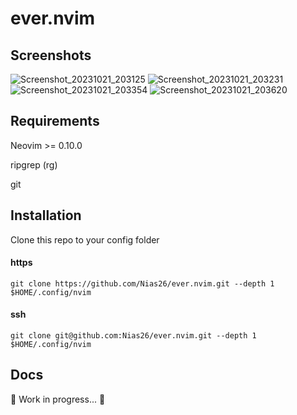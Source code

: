 # ever.nvim

## Screenshots
![Screenshot_20231021_203125](https://github.com/Nias26/ever.nvim/assets/74266952/8652a768-fb0e-4ae3-838f-1554ec7247fb)
![Screenshot_20231021_203231](https://github.com/Nias26/ever.nvim/assets/74266952/07061962-5352-4a99-aa71-6fea9368b090)
![Screenshot_20231021_203354](https://github.com/Nias26/ever.nvim/assets/74266952/2d6899bf-0215-4f09-9944-95c6f340db4b)
![Screenshot_20231021_203620](https://github.com/Nias26/ever.nvim/assets/74266952/5ea740fe-3f33-4130-b8b6-6b34a5829dd5)

## Requirements
Neovim >= 0.10.0

ripgrep (rg)

git

## Installation
Clone this repo to your config folder
#### https
```
git clone https://github.com/Nias26/ever.nvim.git --depth 1 $HOME/.config/nvim
```
#### ssh
```
git clone git@github.com:Nias26/ever.nvim.git --depth 1 $HOME/.config/nvim
```

## Docs
🚧 Work in progress... 🚧
